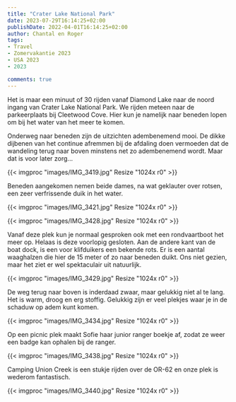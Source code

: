 ```yaml
---
title: "Crater Lake National Park"
date: 2023-07-29T16:14:25+02:00
publishDate: 2022-04-01T16:14:25+02:00
author: Chantal en Roger
tags:
- Travel
- Zomervakantie 2023
- USA 2023
- 2023

comments: true
---
```


Het is maar een minuut of 30 rijden vanaf Diamond Lake naar de noord ingang van Crater Lake National Park. We rijden meteen naar de parkeerplaats bij Cleetwood Cove. Hier kun je namelijk naar beneden lopen om bij het water van het meer te komen.

Onderweg naar beneden zijn de uitzichten adembenemend mooi. De dikke dijbenen van het continue afremmen bij de afdaling doen vermoeden dat de wandeling terug naar boven minstens net zo adembenemend wordt. Maar dat is voor later zorg...

{{< imgproc "images/IMG_3419.jpg" Resize "1024x r0" >}}

Beneden aangekomen nemen beide dames, na wat geklauter over rotsen, een zeer verfrissende duik in het water.

{{< imgproc "images/IMG_3421.jpg" Resize "1024x r0" >}}

{{< imgproc "images/IMG_3428.jpg" Resize "1024x r0" >}}

Vanaf deze plek kun je normaal gesproken ook met een rondvaartboot het meer op. Helaas is deze voorlopig gesloten. Aan de andere kant van de boat dock, is een voor klifduikers een bekende rots. Er is een aantal waaghalzen die hier de 15 meter of zo naar beneden duikt. Ons niet gezien, maar het ziet er wel spektaculair uit natuurlijk.

{{< imgproc "images/IMG_3429.jpg" Resize "1024x r0" >}}

De weg terug naar boven is inderdaad zwaar, maar gelukkig niet al te lang. Het is warm, droog en erg stoffig. Gelukkig zijn er veel plekjes waar je in de schaduw op adem kunt komen.

{{< imgproc "images/IMG_3434.jpg" Resize "1024x r0" >}}

Op een picnic plek maakt Sofie haar junior ranger boekje af, zodat ze weer een badge kan ophalen bij de ranger.

{{< imgproc "images/IMG_3438.jpg" Resize "1024x r0" >}}

Camping Union Creek is een stukje rijden over de OR-62 en onze plek is wederom fantastisch.

{{< imgproc "images/IMG_3440.jpg" Resize "1024x r0" >}}
